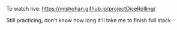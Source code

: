 To watch live: https://mishohan.github.io/projectDiceRolling/

Still practicing, don't know how long it'll take me to finish full stack
